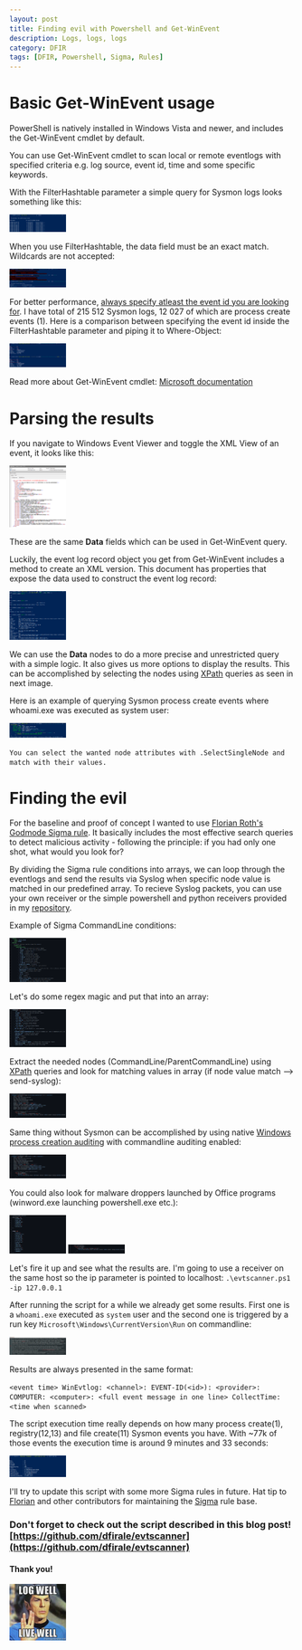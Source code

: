 ```yaml
---
layout: post
title: Finding evil with Powershell and Get-WinEvent
description: Logs, logs, logs
category: DFIR
tags: [DFIR, Powershell, Sigma, Rules]
---
```


# Basic Get-WinEvent usage

PowerShell is natively installed in Windows Vista and newer, and includes the Get-WinEvent cmdlet by default.

You can use Get-WinEvent cmdlet to scan local or remote eventlogs with specified criteria e.g. log source, event id, time and some specific keywords.

With the FilterHashtable parameter a simple query for Sysmon logs looks something like this:

<img src="https://raw.githubusercontent.com/dfirale/dfirale.github.io/master/assets/images/GetWinEvent/pic1.PNG" width="100"/>

When you use FilterHashtable, the data field must be an exact match. Wildcards are not accepted:

<img src="https://raw.githubusercontent.com/dfirale/dfirale.github.io/master/assets/images/GetWinEvent/pic3.PNG" width="100"/>

For better performance, <u>always specify atleast the event id you are looking for</u>. I have total of 215 512 Sysmon logs, 12 027 of which are process create events (1). Here is a comparison between specifying the event id inside the FilterHashtable parameter and piping it to Where-Object:

<img src="https://raw.githubusercontent.com/dfirale/dfirale.github.io/master/assets/images/GetWinEvent/perf.png" width="100"/>

Read more about Get-WinEvent cmdlet: [Microsoft documentation](https://docs.microsoft.com/en-us/powershell/module/microsoft.powershell.diagnostics/get-winevent?view=powershell-7.1)

# Parsing the results

If you navigate to Windows Event Viewer and toggle the XML View of an event, it looks like this:

<img src="https://raw.githubusercontent.com/dfirale/dfirale.github.io/master/assets/images/GetWinEvent/xmlview.png" width="100"/>

These are the same **Data** fields which can be used in Get-WinEvent query.

Luckily, the event log record object you get from Get-WinEvent includes a method to create an XML version. This document has properties that expose the data used to construct the event log record:

<img src="https://raw.githubusercontent.com/dfirale/dfirale.github.io/master/assets/images/GetWinEvent/nodes.png" width="100"/>

We can use the **Data** nodes to do a more precise and unrestricted query with a simple logic. It also gives us more options to display the results. This can be accomplished by selecting the nodes using [XPath](https://devblogs.microsoft.com/scripting/understanding-xml-and-xpath/) queries as seen in next image.

Here is an example of querying Sysmon process create events where whoami.exe was executed as system user:

<img src="https://raw.githubusercontent.com/dfirale/dfirale.github.io/master/assets/images/GetWinEvent/whoami.PNG" width="100"/>

`You can select the wanted node attributes with .SelectSingleNode and match with their values.`

# Finding the evil

For the baseline and proof of concept I wanted to use [Florian Roth's](https://twitter.com/cyb3rops) [Godmode Sigma rule](https://github.com/Neo23x0/sigma/blob/master/other/godmode_sigma_rule.yml). It basically includes the most effective search queries to detect malicious activity - following the principle: if you had only one shot, what would you look for?

By dividing the Sigma rule conditions into arrays, we can loop through the eventlogs and send the results via Syslog when specific node value is matched in our predefined array. To recieve Syslog packets, you can use your own receiver or the simple powershell and python receivers provided in my [repository](https://github.com/dfirale/evtscanner).

Example of Sigma CommandLine conditions:

<img src="https://raw.githubusercontent.com/dfirale/dfirale.github.io/master/assets/images/GetWinEvent/cmdline.PNG" width="100"/>

Let's do some regex magic and put that into an array:

<img src="https://raw.githubusercontent.com/dfirale/dfirale.github.io/master/assets/images/GetWinEvent/cmdlineps.PNG" width="100"/>

Extract the needed nodes (CommandLine/ParentCommandLine) using [XPath](https://devblogs.microsoft.com/scripting/understanding-xml-and-xpath/) queries and look for matching values in array (if node value match --> send-syslog):

<img src="https://raw.githubusercontent.com/dfirale/dfirale.github.io/master/assets/images/GetWinEvent/cmdlineps1.PNG" width="100"/>

Same thing without Sysmon can be accomplished by using native [Windows process creation auditing](https://docs.microsoft.com/en-us/windows-server/identity/ad-ds/manage/component-updates/command-line-process-auditing) with commandline auditing enabled:

<img src="https://raw.githubusercontent.com/dfirale/dfirale.github.io/master/assets/images/GetWinEvent/4688.PNG" width="100"/>

You could also look for malware droppers launched by Office programs (winword.exe launching powershell.exe etc.):

<img src="https://raw.githubusercontent.com/dfirale/dfirale.github.io/master/assets/images/GetWinEvent/odropper.PNG" width="100"/>

<img src="https://raw.githubusercontent.com/dfirale/dfirale.github.io/master/assets/images/GetWinEvent/odropperlogic.PNG" width="100"/>

Let's fire it up and see what the results are. I'm going to use a receiver on the same host so the ip parameter is pointed to localhost: `.\evtscanner.ps1 -ip 127.0.0.1`

After running the script for a while we already get some results. First one is a `whoami.exe` executed as `system` user and the second one is triggered by a run key `Microsoft\Windows\CurrentVersion\Run` on commandline:

<img src="https://raw.githubusercontent.com/dfirale/dfirale.github.io/master/assets/images/GetWinEvent/results.png" width="100"/>

Results are always presented in the same format:

`<event time> WinEvtlog: <channel>: EVENT-ID(<id>): <provider>: COMPUTER: <computer>: <full event message in one line> CollectTime: <time when scanned>`

The script execution time really depends on how many process create(1), registry(12,13) and file create(11) Sysmon events you have. With ~77k of those events the execution time is around 9 minutes and 33 seconds:

<img src="https://raw.githubusercontent.com/dfirale/dfirale.github.io/master/assets/images/GetWinEvent/performance.png" width="100"/>

I'll try to update this script with some more Sigma rules in future. Hat tip to [Florian](https://twitter.com/cyb3rops) and other contributors for maintaining the [Sigma](https://github.com/SigmaHQ/sigma) rule base.

### Don't forget to check out the script described in this blog post! [https://github.com/dfirale/evtscanner](https://github.com/dfirale/evtscanner)

#### Thank you!

<img src="https://raw.githubusercontent.com/dfirale/dfirale.github.io/master/assets/images/GetWinEvent/logwell.jpg" width="100"/>